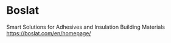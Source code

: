 # Boslat
Smart Solutions for Adhesives and Insulation Building Materials
https://boslat.com/en/homepage/
